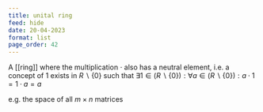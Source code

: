 ```yaml
---
title: unital ring
feed: hide
date: 20-04-2023
format: list
page_order: 42
---
```



A [[ring]] where the multiplication $\cdot$ also has a neutral element, i.e. a concept of 1 exists in $R\backslash\{0\}$ such that $\exists 1\in (R\backslash\{0\}): \forall a\in (R\backslash\{0\}): a\cdot 1 = 1\cdot a = a$

e.g. the space of all $m\times n$ matrices